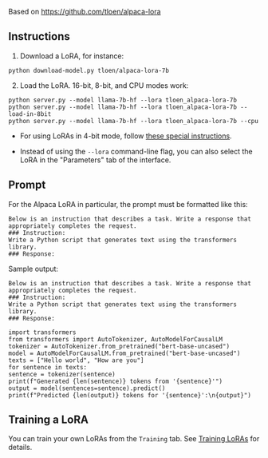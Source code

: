 Based on https://github.com/tloen/alpaca-lora

## Instructions

1. Download a LoRA, for instance:

```
python download-model.py tloen/alpaca-lora-7b
```

2. Load the LoRA. 16-bit, 8-bit, and CPU modes work:

```
python server.py --model llama-7b-hf --lora tloen_alpaca-lora-7b
python server.py --model llama-7b-hf --lora tloen_alpaca-lora-7b --load-in-8bit
python server.py --model llama-7b-hf --lora tloen_alpaca-lora-7b --cpu
```

* For using LoRAs in 4-bit mode, follow [these special instructions](GPTQ-models-(4-bit-mode).md#using-loras-in-4-bit-mode).

* Instead of using the `--lora` command-line flag, you can also select the LoRA in the "Parameters" tab of the interface.

## Prompt
For the Alpaca LoRA in particular, the prompt must be formatted like this:

```
Below is an instruction that describes a task. Write a response that appropriately completes the request.
### Instruction:
Write a Python script that generates text using the transformers library.
### Response:
```

Sample output:

```
Below is an instruction that describes a task. Write a response that appropriately completes the request.
### Instruction:
Write a Python script that generates text using the transformers library.
### Response:

import transformers
from transformers import AutoTokenizer, AutoModelForCausalLM
tokenizer = AutoTokenizer.from_pretrained("bert-base-uncased")
model = AutoModelForCausalLM.from_pretrained("bert-base-uncased")
texts = ["Hello world", "How are you"]
for sentence in texts:
sentence = tokenizer(sentence)
print(f"Generated {len(sentence)} tokens from '{sentence}'")
output = model(sentences=sentence).predict()
print(f"Predicted {len(output)} tokens for '{sentence}':\n{output}")
```

## Training a LoRA

You can train your own LoRAs from the `Training` tab. See [Training LoRAs](Training-LoRAs.md) for details.

